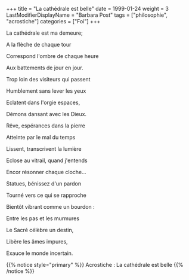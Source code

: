 +++
title = "La cathédrale est belle"
date = 1999-01-24
weight = 3
LastModifierDisplayName = "Barbara Post"
tags = ["philosophie", "acrostiche"]
categories = ["Foi"]
+++

La cathédrale est ma demeure;

A la flèche de chaque tour

Correspond l'ombre de chaque heure

Aux battements de jour en jour.

Trop loin des visiteurs qui passent

Humblement sans lever les yeux

Eclatent dans l'orgie espaces,

Démons dansant avec les Dieux.

Rêve, espérances dans la pierre

Atteinte par le mal du temps

Lissent, transcrivent la lumière

Eclose au vitrail, quand j'entends

Encor résonner chaque cloche...

Statues, bénissez d'un pardon

Tourné vers ce qui se rapproche

Bientôt vibrant comme un bourdon :

Entre les pas et les murmures

Le Sacré célèbre un destin,

Libère les âmes impures,

Exauce le monde incertain.

{{% notice style="primary" %}}
Acrostiche : La cathédrale est belle
{{% /notice %}}
